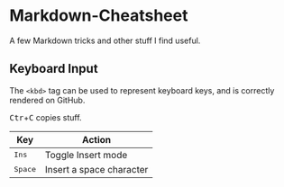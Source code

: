 # Markdown-Cheatsheet

A few Markdown tricks and other stuff I find useful.

## Keyboard Input

The `<kbd>` tag can be used to represent keyboard keys, and is correctly rendered on GitHub.

<kbd>Ctr</kbd>+<kbd>C</kbd> copies stuff.

| Key | Action |
|--|--|
| <kbd>Ins</kbd> | Toggle Insert mode |
| <kbd>Space</kbd> | Insert a space character |